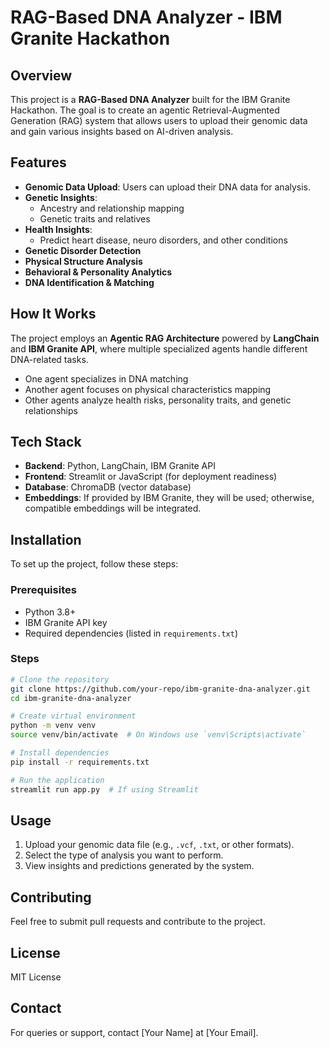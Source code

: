 # RAG-Based DNA Analyzer - IBM Granite Hackathon

## Overview
This project is a **RAG-Based DNA Analyzer** built for the IBM Granite Hackathon. The goal is to create an agentic Retrieval-Augmented Generation (RAG) system that allows users to upload their genomic data and gain various insights based on AI-driven analysis.

## Features
- **Genomic Data Upload**: Users can upload their DNA data for analysis.
- **Genetic Insights**:
  - Ancestry and relationship mapping
  - Genetic traits and relatives
- **Health Insights**:
  - Predict heart disease, neuro disorders, and other conditions
- **Genetic Disorder Detection**
- **Physical Structure Analysis**
- **Behavioral & Personality Analytics**
- **DNA Identification & Matching**

## How It Works
The project employs an **Agentic RAG Architecture** powered by **LangChain** and **IBM Granite API**, where multiple specialized agents handle different DNA-related tasks.

- One agent specializes in DNA matching
- Another agent focuses on physical characteristics mapping
- Other agents analyze health risks, personality traits, and genetic relationships

## Tech Stack
- **Backend**: Python, LangChain, IBM Granite API
- **Frontend**: Streamlit or JavaScript (for deployment readiness)
- **Database**: ChromaDB (vector database)
- **Embeddings**: If provided by IBM Granite, they will be used; otherwise, compatible embeddings will be integrated.

## Installation
To set up the project, follow these steps:

### Prerequisites
- Python 3.8+
- IBM Granite API key
- Required dependencies (listed in `requirements.txt`)

### Steps
```sh
# Clone the repository
git clone https://github.com/your-repo/ibm-granite-dna-analyzer.git
cd ibm-granite-dna-analyzer

# Create virtual environment
python -m venv venv
source venv/bin/activate  # On Windows use `venv\Scripts\activate`

# Install dependencies
pip install -r requirements.txt

# Run the application
streamlit run app.py  # If using Streamlit
```

## Usage
1. Upload your genomic data file (e.g., `.vcf`, `.txt`, or other formats).
2. Select the type of analysis you want to perform.
3. View insights and predictions generated by the system.

## Contributing
Feel free to submit pull requests and contribute to the project.

## License
MIT License

## Contact
For queries or support, contact [Your Name] at [Your Email].

